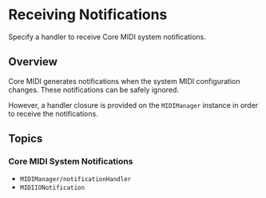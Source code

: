 # Receiving Notifications

Specify a handler to receive Core MIDI system notifications.

## Overview

Core MIDI generates notifications when the system MIDI configuration changes. These notifications can be safely ignored.

However, a handler closure is provided on the ``MIDIManager`` instance in order to receive the notifications.

## Topics

### Core MIDI System Notifications

- ``MIDIManager/notificationHandler``
- ``MIDIIONotification``

